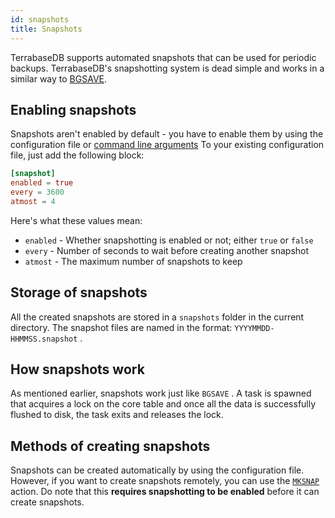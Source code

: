 ```yaml
---
id: snapshots
title: Snapshots
---
```

TerrabaseDB supports automated snapshots that can be used for periodic backups. 
TerrabaseDB's snapshotting system is dead simple and works in a similar way to [BGSAVE](persistence).

## Enabling snapshots

Snapshots aren't enabled by default - you have to enable them by using the configuration file  or [command line arguments](config-cmd) To your existing configuration file, just add the following block:

``` toml
[snapshot]
enabled = true
every = 3600
atmost = 4
```

Here's what these values mean:

* `enabled` - Whether snapshotting is enabled or not; either `true` or `false`
* `every` - Number of seconds to wait before creating another snapshot
* `atmost` - The maximum number of snapshots to keep

## Storage of snapshots

All the created snapshots are stored in a `snapshots` folder in the current directory.
The snapshot files are named in the format: `YYYYMMDD-HHMMSS.snapshot` .

## How snapshots work

As mentioned earlier, snapshots work just like `BGSAVE` . A task is spawned that acquires a lock on the core table and once all the data is successfully flushed to disk, the task exits and releases the lock.

## Methods of creating snapshots

Snapshots can be created automatically by using the configuration file. However, if you want to create snapshots remotely, you can use the [ `MKSNAP` ](actions/mksnap) action. Do note that this **requires snapshotting to be enabled** before it can create snapshots.